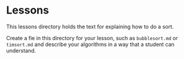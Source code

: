 # Lessons

This lessons directory holds the text for explaining how to do a sort. 

Create a fie in this directory for your lesson, such as `bubblesort.md` or `timsort.md`
and describe your algorithms in a way that a student can understand. 


